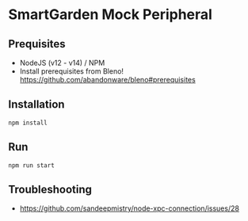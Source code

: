# SmartGarden Mock Peripheral

## Prequisites
- NodeJS (v12 - v14) / NPM
- Install prerequisites from Bleno! https://github.com/abandonware/bleno#prerequisites

## Installation

```
npm install
```

## Run

```
npm run start
```

## Troubleshooting
- https://github.com/sandeepmistry/node-xpc-connection/issues/28
